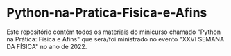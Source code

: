 # Python-na-Pratica-Fisica-e-Afins
Este repositório contém todos os materiais do minicurso chamado "Python na Prática: Física e Afins" que será/foi ministrado no evento "XXVI SEMANA DA FÍSICA" no ano de 2022. 
